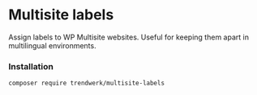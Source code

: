 Multisite labels
================

Assign labels to WP Multisite websites. Useful for keeping them apart in multilingual environments.

### Installation
```sh
composer require trendwerk/multisite-labels
```

